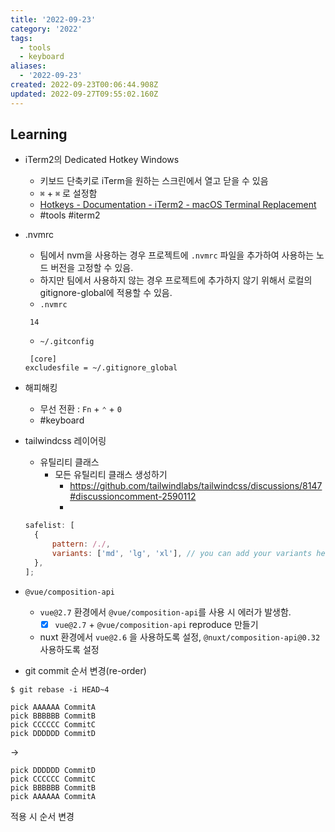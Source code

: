 ```yaml
---
title: '2022-09-23'
category: '2022'
tags:
  - tools
  - keyboard
aliases:
  - '2022-09-23'
created: 2022-09-23T00:06:44.908Z
updated: 2022-09-27T09:55:02.160Z
---
```


## Learning

- iTerm2의 Dedicated Hotkey Windows
  - 키보드 단축키로 iTerm을 원하는 스크린에서 열고 닫을 수 있음
  - `⌘` + `⌘` 로 설정함
  - [Hotkeys - Documentation - iTerm2 - macOS Terminal Replacement](https://iterm2.com/documentation-hotkey.html)
  - #tools #iterm2
- .nvmrc

  - 팀에서 nvm을 사용하는 경우 프로젝트에 `.nvmrc` 파일을 추가하여 사용하는 노드 버전을 고정할 수 있음.
  - 하지만 팀에서 사용하지 않는 경우 프로젝트에 추가하지 않기 위해서 로컬의 gitignore-global에 적용할 수 있음.
  - `.nvmrc`

  ```
   14
  ```

  - `~/.gitconfig`

  ```
   [core]
  excludesfile = ~/.gitignore_global
  ```

- 해피해킹
  - 무선 전환 : `Fn` + `⌃` + `0`
  - #keyboard
- tailwindcss 레이어링
  - 유틸리티 클래스
    - 모든 유틸리티 클래스 생성하기
      - https://github.com/tailwindlabs/tailwindcss/discussions/8147#discussioncomment-2590112
      -
  ```js
  safelist: [
  	{
  		pattern: /./,
  		variants: ['md', 'lg', 'xl'], // you can add your variants here
  	},
  ];
  ```
- `@vue/composition-api`
  - `vue@2.7` 환경에서 `@vue/composition-api`를 사용 시 에러가 발생함.
    - [x] `vue@2.7` + `@vue/composition-api` reproduce 만들기
  - nuxt 환경에서 `vue@2.6` 을 사용하도록 설정, `@nuxt/composition-api@0.32` 사용하도록 설정
- git commit 순서 변경(re-order)

```
$ git rebase -i HEAD~4

pick AAAAAA CommitA
pick BBBBBB CommitB
pick CCCCCC CommitC
pick DDDDDD CommitD
```

->

```
pick DDDDDD CommitD
pick CCCCCC CommitC
pick BBBBBB CommitB
pick AAAAAA CommitA
```

적용 시 순서 변경
